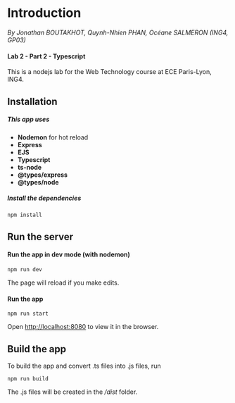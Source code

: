 # Introduction
*By Jonathan BOUTAKHOT, Quynh-Nhien PHAN, Océane SALMERON (ING4, GP03)*

#### Lab 2 - Part 2 - Typescript

This is a nodejs lab for the Web Technology course at ECE Paris-Lyon, ING4.

## Installation

##### This app uses
- **Nodemon** for hot reload
- **Express**
- **EJS**
- **Typescript**
- **ts-node**
- **@types/express**
- **@types/node**

##### Install the dependencies

`npm install`

## Run the server
 
#### Run the app in dev mode (with nodemon)
 
`npm run dev`

The page will reload if you make edits.<br>

#### Run the app
 
`npm run start`

Open [http://localhost:8080](http://localhost:8080) to view it in the browser.


## Build the app

To build the app and convert .ts files into .js files, run

`npm run build`

The .js files will be created in the */dist* folder.